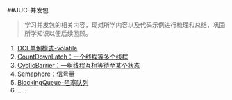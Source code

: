 ##JUC-并发包
> 学习并发包的相关内容，现对所学内容以及代码示例进行梳理和总结，巩固所学知识以便后续回顾。
> 
>
1. [DCL单例模式-volatile](./src/main/java/pers/liangshan/demos/juc/SingletonDCLDemo.java) 
2. [CountDownLatch：一个线程等多个线程](./src/main/java/pers/liangshan/demos/juc/CountDownLatchDemo.java)
3. [CyclicBarrier：一组线程互相等待至某个状态](./src/main/java/pers/liangshan/demos/juc/CyclicBarrierDemo.java)
4. [Semaphore：信号量](./src/main/java/pers/liangshan/demos/juc/SemaphoreDemo.java)
5. [BlockingQueue-阻塞队列](./doc/BlockingQueue.MD)
6. .....